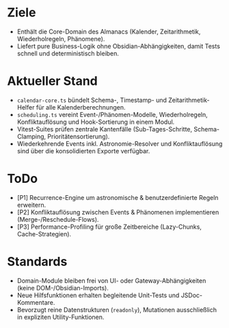 # Ziele
- Enthält die Core-Domain des Almanacs (Kalender, Zeitarithmetik, Wiederholregeln, Phänomene).
- Liefert pure Business-Logik ohne Obsidian-Abhängigkeiten, damit Tests schnell und deterministisch bleiben.

# Aktueller Stand
- `calendar-core.ts` bündelt Schema-, Timestamp- und Zeitarithmetik-Helfer für alle Kalenderberechnungen.
- `scheduling.ts` vereint Event-/Phänomen-Modelle, Wiederholregeln, Konfliktauflösung und Hook-Sortierung in einem Modul.
- Vitest-Suites prüfen zentrale Kantenfälle (Sub-Tages-Schritte, Schema-Clamping, Prioritätensortierung).
- Wiederkehrende Events inkl. Astronomie-Resolver und Konfliktauflösung sind über die konsolidierten Exporte verfügbar.

# ToDo
- [P1] Recurrence-Engine um astronomische & benutzerdefinierte Regeln erweitern.
- [P2] Konfliktauflösung zwischen Events & Phänomenen implementieren (Merge-/Reschedule-Flows).
- [P3] Performance-Profiling für große Zeitbereiche (Lazy-Chunks, Cache-Strategien).

# Standards
- Domain-Module bleiben frei von UI- oder Gateway-Abhängigkeiten (keine DOM-/Obsidian-Imports).
- Neue Hilfsfunktionen erhalten begleitende Unit-Tests und JSDoc-Kommentare.
- Bevorzugt reine Datenstrukturen (`readonly`), Mutationen ausschließlich in expliziten Utility-Funktionen.
